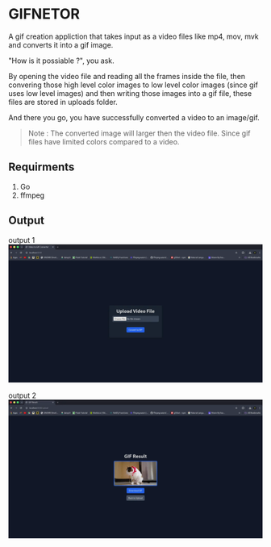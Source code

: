 # GIFNETOR

A gif creation appliction that takes input as a video files like mp4, mov, mvk and converts it into a gif image.

"How is it possiable ?", you ask.

By opening the video file and reading all the frames inside the file, then convering those high level color images to low level color images (since gif uses low level images) and then writing those images into a gif file, these files are stored in uploads folder.

And there you go, you have successfully converted a video to an image/gif.

> Note : The converted image will larger then the video file. Since gif files have limited colors compared to a video.

## Requirments

1. Go
2. ffmpeg

## Output

output 1
![output 1](images/Output-1.webp)

output 2
![output 2](images/Output-2.webp)
